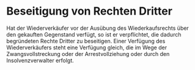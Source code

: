 # Beseitigung von Rechten Dritter

Hat der Wiederverkäufer vor der Ausübung des Wiederkaufsrechts über den gekauften Gegenstand verfügt, so ist er verpflichtet, die dadurch begründeten Rechte Dritter zu beseitigen. Einer Verfügung des Wiederverkäufers steht eine Verfügung gleich, die im Wege der Zwangsvollstreckung oder der Arrestvollziehung oder durch den Insolvenzverwalter erfolgt. 

